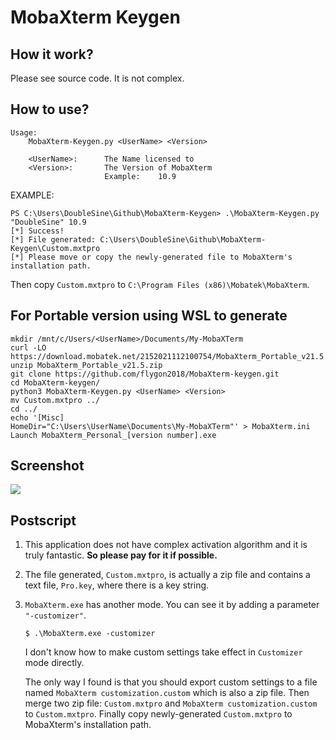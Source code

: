 # MobaXterm Keygen

## How it work?

Please see source code. It is not complex.

## How to use?

```
Usage:
    MobaXterm-Keygen.py <UserName> <Version>

    <UserName>:      The Name licensed to
    <Version>:       The Version of MobaXterm
                     Example:    10.9
```

EXAMPLE:

```
PS C:\Users\DoubleSine\Github\MobaXterm-Keygen> .\MobaXterm-Keygen.py "DoubleSine" 10.9
[*] Success!
[*] File generated: C:\Users\DoubleSine\Github\MobaXterm-Keygen\Custom.mxtpro
[*] Please move or copy the newly-generated file to MobaXterm's installation path.
```
Then copy `Custom.mxtpro` to `C:\Program Files (x86)\Mobatek\MobaXterm`.

## For Portable version using WSL to generate
```
mkdir /mnt/c/Users/<UserName>/Documents/My-MobaXTerm
curl -LO https://download.mobatek.net/2152021112100754/MobaXterm_Portable_v21.5.zip
unzip MobaXterm_Portable_v21.5.zip
git clone https://github.com/flygon2018/MobaXterm-keygen.git
cd MobaXterm-keygen/
python3 MobaXterm-Keygen.py <UserName> <Version>
mv Custom.mxtpro ../
cd ../
echo '[Misc]
HomeDir="C:\Users\UserName\Documents\My-MobaXTerm"' > MobaXterm.ini
Launch MobaXterm_Personal_[version number].exe
```

## Screenshot

![](pic0.png)

## Postscript

1. This application does not have complex activation algorithm and it is truly fantastic. __So please pay for it if possible.__

2. The file generated, `Custom.mxtpro`, is actually a zip file and contains a text file, `Pro.key`, where there is a key string. 

3. `MobaXterm.exe` has another mode. You can see it by adding a parameter `"-customizer"`.

   ```
   $ .\MobaXterm.exe -customizer
   ```

   I don't know how to make custom settings take effect in `Customizer` mode directly. 
   
   The only way I found is that you should export custom settings to a file named `MobaXterm customization.custom` which is also a zip file. Then merge two zip file: `Custom.mxtpro` and `MobaXterm customization.custom` to `Custom.mxtpro`. Finally copy newly-generated `Custom.mxtpro` to MobaXterm's installation path.

